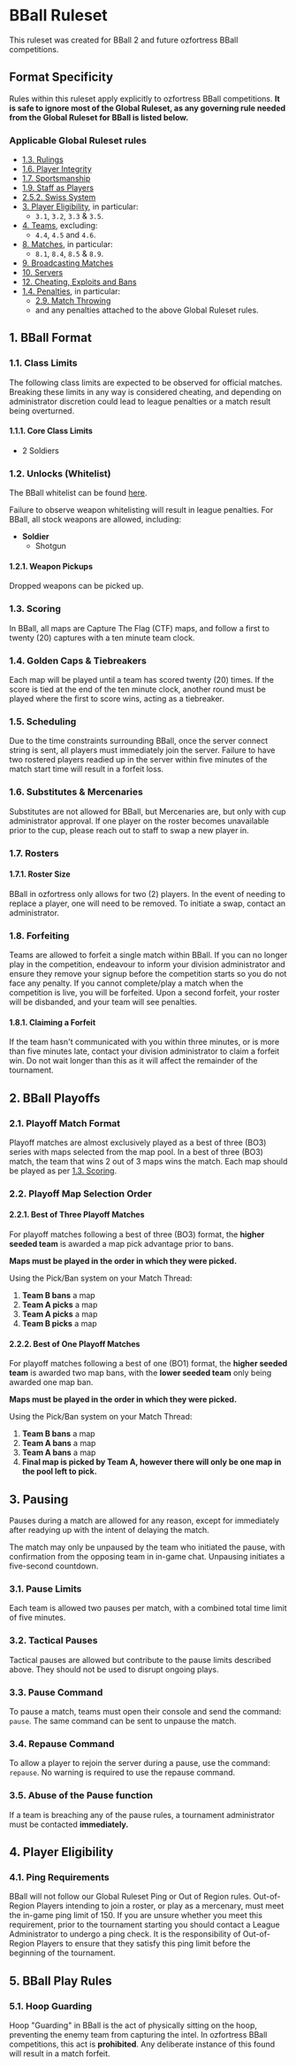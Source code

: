 # BBall Ruleset
This ruleset was created for BBall 2 and future ozfortress BBall competitions.

## Format Specificity
Rules within this ruleset apply explicitly to ozfortress BBall competitions. **It is safe to ignore most of the Global Ruleset, as any governing rule needed from the Global Ruleset for BBall is listed below.**

### Applicable Global Ruleset rules

- [1.3. Rulings](/rules/global#13-rulings)
- [1.6. Player Integrity](/rules/global#16-player-integrity)
- [1.7. Sportsmanship](/rules/global#17-sportsmanship)
- [1.9. Staff as Players](/rules/global#19-staff-as-players)
- [2.5.2. Swiss System](/rules/global#252-swiss-system)
- [3. Player Eligibility](/rules/global#3-player-eligibility), in particular:
    - `3.1`, `3.2`, `3.3` & `3.5`.
- [4. Teams](/rules/global#4-teams), excluding:
    - `4.4`, `4.5` and `4.6`.
- [8. Matches](/rules/global#8-matches), in particular:
    - `8.1`, `8.4`, `8.5` & `8.9`.
- [9. Broadcasting Matches](/rules/global/#9-broadcasting-matches)
- [10. Servers](/rules/global/#10-servers)
- [12. Cheating, Exploits and Bans](/rules/global/#12-cheating-exploits-and-bans)
- [1.4. Penalties](/rules/global#14-penalties), in particular:
    - [2.9. Match Throwing](/rules/global/#29-match-throwing)
    - and any penalties attached to the above Global Ruleset rules.

## 1. BBall Format
### 1.1. Class Limits
The following class limits are expected to be observed for official matches. Breaking these limits in any way is considered cheating, and depending on administrator discretion could lead to league penalties or a match result being overturned.

#### 1.1.1. Core Class Limits
- 2 Soldiers

### 1.2. Unlocks (Whitelist)
The BBall whitelist can be found [here](https://whitelist.tf/ozfortress_bball).

Failure to observe weapon whitelisting will result in league penalties. For BBall, all stock weapons are allowed, including:

- **Soldier**
    - Shotgun

#### 1.2.1. Weapon Pickups
Dropped weapons can be picked up.

### 1.3. Scoring
In BBall, all maps are Capture The Flag (CTF) maps, and follow a first to twenty (20) captures with a ten minute team clock.

### 1.4. Golden Caps & Tiebreakers
Each map will be played until a team has scored twenty (20) times. If the score is tied at the end of the ten minute clock, another round must be played where the first to score wins, acting as a tiebreaker.

### 1.5. Scheduling 
Due to the time constraints surrounding BBall, once the server connect string is sent, all players must immediately join the server. Failure to have two rostered players readied up in the server within five minutes of the match start time will result in a forfeit loss. 

### 1.6. Substitutes & Mercenaries
Substitutes are not allowed for BBall, but Mercenaries are, but only with cup administrator approval. If one player on the roster becomes unavailable prior to the cup, please reach out to staff to swap a new player in.

### 1.7. Rosters
#### 1.7.1. Roster Size
BBall in ozfortress only allows for two (2) players. In the event of needing to replace a player, one will need to be removed. To initiate a swap, contact an administrator.

### 1.8. Forfeiting
Teams are allowed to forfeit a single match within BBall. If you can no longer play in the competition, endeavour to inform your division administrator and ensure they remove your signup before the competition starts so you do not face any penalty. If you cannot complete/play a match when the competition is live, you will be forfeited. Upon a second forfeit, your roster will be disbanded, and your team will see penalties.

#### 1.8.1. Claiming a Forfeit
If the team hasn't communicated with you within three minutes, or is more than five minutes late, contact your division administrator to claim a forfeit win. Do not wait longer than this as it will affect the remainder of the tournament. 

## 2. BBall Playoffs
### 2.1. Playoff Match Format
Playoff matches are almost exclusively played as a best of three (BO3) series with maps selected from the map pool. In a best of three (BO3) match, the team that wins 2 out of 3 maps wins the match. Each map should be played as per [1.3. Scoring](/rules/bball/#13-scoring).

### 2.2. Playoff Map Selection Order
#### 2.2.1. Best of Three Playoff Matches
For playoff matches following a best of three (BO3) format, the **higher seeded team** is awarded a map pick advantage prior to bans.

**Maps must be played in the order in which they were picked.**

Using the Pick/Ban system on your Match Thread:

1. **Team B bans** a map
2. **Team A picks** a map
3. **Team A picks** a map
4. **Team B picks** a map

#### 2.2.2. Best of One Playoff Matches
For playoff matches following a best of one (BO1) format, the **higher seeded team** is awarded two map bans, with the **lower seeded team** only being awarded one map ban.

**Maps must be played in the order in which they were picked.**

Using the Pick/Ban system on your Match Thread:

1. **Team B bans** a map
2. **Team A bans** a map
3. **Team A bans** a map
4. **Final map is picked by Team A, however there will only be one map in the pool left to pick.**

## 3. Pausing
Pauses during a match are allowed for any reason, except for immediately after readying up with the intent of delaying the match.

The match may only be unpaused by the team who initiated the pause, with confirmation from the opposing team in in-game chat. Unpausing initiates a five-second countdown.

### 3.1. Pause Limits
Each team is allowed two pauses per match, with a combined total time limit of five minutes. 

### 3.2. Tactical Pauses
Tactical pauses are allowed but contribute to the pause limits described above. They should not be used to disrupt ongoing plays.

### 3.3. Pause Command
To pause a match, teams must open their console and send the command: ``pause``. The same command can be sent to unpause the match.

### 3.4. Repause Command
To allow a player to rejoin the server during a pause, use the command: ``repause``. No warning is required to use the repause command.

### 3.5. Abuse of the Pause function
If a team is breaching any of the pause rules, a tournament administrator must be contacted **immediately.**

## 4. Player Eligibility
### 4.1. Ping Requirements
 BBall will not follow our Global Ruleset Ping or Out of Region rules. Out-of-Region Players intending to join a roster, or play as a mercenary, must meet the in-game ping limit of 150. If you are unsure whether you meet this requirement, prior to the tournament starting you should contact a League Administrator to undergo a ping check. It is the responsibility of Out-of-Region Players to ensure that they satisfy this ping limit before the beginning of the tournament. 

## 5. BBall Play Rules
### 5.1. Hoop Guarding
Hoop "Guarding" in BBall is the act of physically sitting on the hoop, preventing the enemy team from capturing the intel. In ozfortress BBall competitions, this act is **prohibited**. Any deliberate instance of this found will result in a match forfeit.